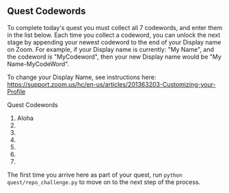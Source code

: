 ## Quest Codewords
To complete today's quest you must collect all 7 codewords, and enter them in the list below. Each time you collect a codeword, you can unlock the next stage by appending your newest codeword to the end of your Display name on Zoom. For example, if your Display name is currently: "My Name", and the codeword is "MyCodeword", then your new Display name would be "My Name-MyCodeWord".

To change your Display Name, see instructions here: https://support.zoom.us/hc/en-us/articles/201363203-Customizing-your-Profile

Quest Codewords
1. Aloha
2.
3.
4.
5.
6.
7.

The first time you arrive here as part of your quest, run `python quest/repo_challenge.py` to move on to the next step of the process.
